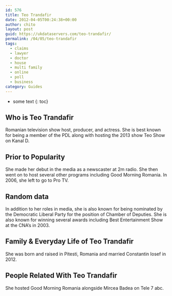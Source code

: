 ```yaml
---
id: 576
title: Teo Trandafir
date: 2012-04-05T00:24:38+00:00
author: chito
layout: post
guid: https://ukdataservers.com/teo-trandafir/
permalink: /04/05/teo-trandafir
tags:
  - claims
  - lawyer
  - doctor
  - house
  - multi family
  - online
  - poll
  - business
category: Guides
---
```


* some text
{: toc}
          
          
## Who is  Teo Trandafir
                  
                  
                  
Romanian television show host, producer, and actress. She is best known for being a member of the PDL along with hosting the 2013 show Teo Show on Kanal D. 
                  
                
                
                
## Prior to Popularity 
                  
                  
                  
She made her debut in the media as a newscaster at 2m radio. She then went on to host several other programs including Good Morning Romania. In 2006, she left to go to Pro TV. 
                  
                
                
                
## Random data 
                  
                  
                  
In addition to her roles in media, she is also known for being nominated by the Democratic Liberal Party for the position of Chamber of Deputies. She is also known for winning several awards including Best Entertainment Show at the CNA&#8217;s in 2003. 
                  
                
                
                
## Family & Everyday Life of Teo Trandafir
                  
                  
                  
She was born and raised in Pitesti, Romania and married Constantin Iosef in 2012. 
                  
                
                
                
## People Related With  Teo Trandafir
                  
                  
                  
She hosted Good Morning Romania alongside Mircea Badea on Tele 7 abc. 
                  
                
              
            
          
          
          
    
    
  
